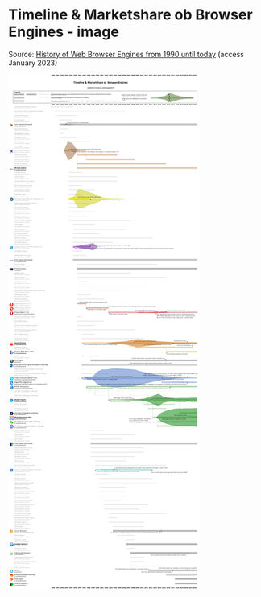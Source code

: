 # Timeline & Marketshare ob Browser Engines - image

Source: [History of Web Browser Engines from 1990 until today](https://eylenburg.github.io/browser_engines.htm) (access January 2023)

![image](Browser_Engine_List.png)
